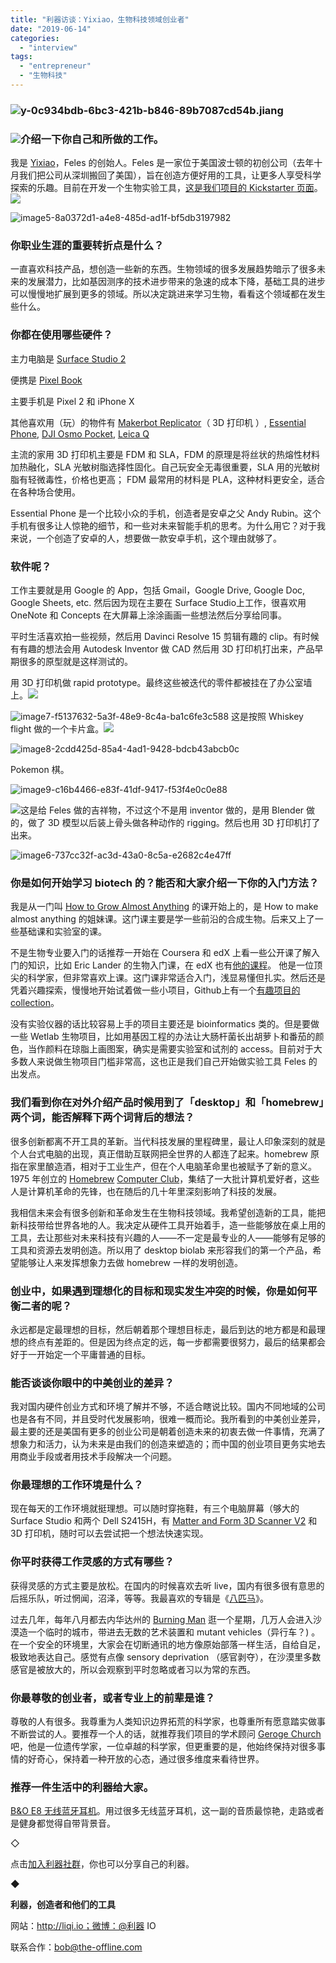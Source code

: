 ```yaml
---
title: "利器访谈：Yixiao，生物科技领域创业者"
date: "2019-06-14"
categories: 
  - "interview"
tags: 
  - "entrepreneur"
  - "生物科技"
---
```


### ![y-0c934bdb-6bc3-421b-b846-89b7087cd54b.jiang](/images/36781-500x333.jpg)

### ![](file:///Users/mayingzhi/Downloads/Yixiao%EF%BC%8C%E7%94%9F%E7%89%A9%E7%A7%91%E6%8A%80%E9%A2%86%E5%9F%9F%E5%88%9B%E4%B8%9A%E8%80%85%202019.6.6/y-0c934bdb-6bc3-421b-b846-89b7087cd54b.jiang.jpg?lastModify=1560525072)介绍一下你自己和所做的工作。

我是 [Yixiao](http://www.jiangyixiao.com/)，Feles 的创始人。Feles 是一家位于美国波士顿的初创公司（去年十月我们把公司从深圳搬回了美国），旨在创造方便好用的工具，让更多人享受科学探索的乐趣。目前在开发一个生物实验工具，[这是我们项目的 Kickstarter 页面](https://www.kickstarter.com/projects/feles/feles-one-for-bio-imagineering?ref=9vqg6i)。![](file:///Users/mayingzhi/Downloads/Yixiao%EF%BC%8C%E7%94%9F%E7%89%A9%E7%A7%91%E6%8A%80%E9%A2%86%E5%9F%9F%E5%88%9B%E4%B8%9A%E8%80%85%202019.6.6/image5-8a0372d1-a4e8-485d-ad1f-bf5db3197982.jpg?lastModify=1560525072)

![image5-8a0372d1-a4e8-485d-ad1f-bf5db3197982](/images/49369-500x281.jpg)

### 你职业生涯的重要转折点是什么？

一直喜欢科技产品，想创造一些新的东西。生物领域的很多发展趋势暗示了很多未来的发展潜力，比如基因测序的技术进步带来的急速的成本下降，基础工具的进步可以慢慢地扩展到更多的领域。所以决定跳进来学习生物，看看这个领域都在发生些什么。

### 你都在使用哪些硬件？

主力电脑是 [Surface Studio 2](https://www.microsoft.com/en-us/p/surface-studio-2/8sbjxm0m58t4?activetab=pivot%3aoverviewtab)

便携是 [Pixel Book](https://www.google.com/chromebook/device/google-pixelbook/)

主要手机是 Pixel 2 和 iPhone X

其他喜欢用（玩）的物件有 [Makerbot Replicator](https://www.makerbot.com/3d-printers/replicator/)（ 3D 打印机 ）, [Essential Phone](https://www.essential.com/), [DJI Osmo Pocket](https://www.dji.com/osmo-pocket), [Leica Q](http://en.leica-camera.com/Photography/Leica-Q/LEICA-Q)

主流的家用 3D 打印机主要是 FDM 和 SLA，FDM 的原理是将丝状的热熔性材料加热融化，SLA 光敏树脂选择性固化。自己玩安全无毒很重要，SLA 用的光敏树脂有轻微毒性，价格也更高； FDM 最常用的材料是 PLA，这种材料更安全，适合在各种场合使用。

Essential Phone 是一个比较小众的手机，创造者是安卓之父 Andy Rubin。这个手机有很多让人惊艳的细节，和一些对未来智能手机的思考。为什么用它？对于我来说，一个创造了安卓的人，想要做一款安卓手机，这个理由就够了。

### 软件呢？

工作主要就是用 Google 的 App，包括 Gmail，Google Drive, Google Doc, Google Sheets, etc. 然后因为现在主要在 Surface Studio上工作，很喜欢用 OneNote 和 Concepts 在大屏幕上涂涂画画一些想法然后分享给同事。

平时生活喜欢拍一些视频，然后用 Davinci Resolve 15 剪辑有趣的 clip。有时候有有趣的想法会用 Autodesk Inventor 做 CAD 然后用 3D 打印机打出来，产品早期很多的原型就是这样测试的。

用 3D 打印机做 rapid prototype。最终这些被迭代的零件都被挂在了办公室墙上。![](file:///Users/mayingzhi/Downloads/Yixiao%EF%BC%8C%E7%94%9F%E7%89%A9%E7%A7%91%E6%8A%80%E9%A2%86%E5%9F%9F%E5%88%9B%E4%B8%9A%E8%80%85%202019.6.6/image7-f5137632-5a3f-48e9-8c4a-ba1c6fe3c588.jpg?lastModify=1560525072)

 ![image7-f5137632-5a3f-48e9-8c4a-ba1c6fe3c588](/images/17321-444x333.jpg) 这是按照 Whiskey flight 做的一个卡片盒。![](file:///Users/mayingzhi/Downloads/Yixiao%EF%BC%8C%E7%94%9F%E7%89%A9%E7%A7%91%E6%8A%80%E9%A2%86%E5%9F%9F%E5%88%9B%E4%B8%9A%E8%80%85%202019.6.6/image8-2cdd425d-85a4-4ad1-9428-bdcb43abcb0c.jpg?lastModify=1560525072)

![image8-2cdd425d-85a4-4ad1-9428-bdcb43abcb0c](/images/13906-444x333.jpg)

Pokemon 棋。

![image9-c16b4466-e83f-41df-9417-f53f4e0c0e88](/images/64302-444x333.jpg)

![](file:///Users/mayingzhi/Downloads/Yixiao%EF%BC%8C%E7%94%9F%E7%89%A9%E7%A7%91%E6%8A%80%E9%A2%86%E5%9F%9F%E5%88%9B%E4%B8%9A%E8%80%85%202019.6.6/image9-c16b4466-e83f-41df-9417-f53f4e0c0e88.jpg?lastModify=1560525072)这是给 Feles 做的吉祥物，不过这个不是用 inventor 做的，是用 Blender 做的，做了 3D 模型以后装上骨头做各种动作的 rigging。然后也用 3D 打印机打了出来。

![image6-737cc32f-ac3d-43a0-8c5a-e2682c4e47ff](/images/15412-333x333.jpg)

### 你是如何开始学习 biotech 的？能否和大家介绍一下你的入门方法？

我是从一门叫 [How to Grow Almost Anything](https://bio.academany.org/) 的课开始上的，是 How to make almost anything 的姐妹课。这门课主要是学一些前沿的合成生物。后来又上了一些基础课和实验室的课。

不是生物专业要入门的话推荐一开始在 Coursera 和 edX 上看一些公开课了解入门的知识，比如 Eric Lander 的生物入门课，在 edX 也有[他的课程](https://www.edx.org/course/introduction-to-biology-the-secret-of-life)。 他是一位顶尖的科学家，但非常喜欢上课。这门课非常适合入门，浅显易懂但扎实。然后还是凭着兴趣探索，慢慢地开始试着做一些小项目，Github上有一个[有趣项目的 collection](https://github.com/GouveaHeitor/awesome-biohacking)。

没有实验仪器的话比较容易上手的项目主要还是 bioinformatics 类的。但是要做一些 Wetlab 生物项目，比如用基因工程的办法让大肠杆菌长出胡萝卜和番茄的颜色，当作颜料在琼脂上画图案，确实是需要实验室和试剂的 access。目前对于大多数人来说做生物项目门槛非常高，这也正是我们自己开始做实验工具 Feles 的出发点。

### 我们看到你在对外介绍产品时候用到了「desktop」和「homebrew」两个词，能否解释下两个词背后的想法？

很多创新都离不开工具的革新。当代科技发展的里程碑里，最让人印象深刻的就是个人台式电脑的出现，真正借助互联网把全世界的人都连了起来。homebrew 原指在家里酿造酒，相对于工业生产，但在个人电脑革命里也被赋予了新的意义。1975 年创立的 [Home](https://en.wikipedia.org/wiki/Homebrew_Computer_Club)[b](https://en.wikipedia.org/wiki/Homebrew_Computer_Club)[re](https://en.wikipedia.org/wiki/Homebrew_Computer_Club)[w](https://en.wikipedia.org/wiki/Homebrew_Computer_Club) [Computer Club](https://en.wikipedia.org/wiki/Homebrew_Computer_Club)，集结了一大批计算机爱好者，这些人是计算机革命的先锋，也在随后的几十年里深刻影响了科技的发展。

我相信未来会有很多创新和革命发生在生物科技领域。我希望创造新的工具，能把新科技带给世界各地的人。我决定从硬件工具开始着手，造一些能够放在桌上用的工具，去让那些对未来科技有兴趣的人——不一定是最专业的人——能够有足够的工具和资源去发明创造。所以用了 desktop biolab 来形容我们的第一个产品，希望能够让人来发挥想象力去做 homebrew 一样的发明创造。

### 创业中，如果遇到理想化的目标和现实发生冲突的时候，你是如何平衡二者的呢？

永远都是定最理想的目标，然后朝着那个理想目标走，最后到达的地方都是和最理想的终点有差距的。但是因为终点定的远，每一步都需要很努力，最后的结果都会好于一开始定一个平庸普通的目标。

### 能否谈谈你眼中的中美创业的差异？

我对国内硬件创业方式和环境了解并不够，不适合瞎说比较。国内不同地域的公司也是各有不同，并且受时代发展影响，很难一概而论。我所看到的中美创业差异，最主要的还是美国有更多的创业公司是朝着创造未来的初衷去做一件事情，充满了想象力和活力，认为未来是由我们的创造来塑造的；而中国的创业项目更务实地去用商业手段或者用技术手段解决一个问题。

### 你最理想的工作环境是什么？

现在每天的工作环境就挺理想。可以随时穿拖鞋，有三个电脑屏幕（够大的 Surface Studio 和两个 Dell S2415H，有 [Matter and Form 3D Scanner V2](https://www.amazon.com/Matter-Form-3D-Scanner-Quickscan/dp/B07FCWFJMK) 和 3D 打印机，随时可以去尝试把一个想法快速实现。

### 你平时获得工作灵感的方式有哪些？

获得灵感的方式主要是放松。在国内的时候喜欢去听 live，国内有很多很有意思的后摇乐队，听过惘闻，沼泽，等等。我最喜欢的专辑是《[八匹马](https://music.douban.com/subject/25896673/)》。

过去几年，每年八月都去内华达州的 [Burning Man](https://burningman.org/) 逛一个星期，几万人会进入沙漠造一个临时的城市，带进去无数的艺术装置和 mutant vehicles（异行车？) 。在一个安全的环境里，大家会在切断通讯的地方像原始部落一样生活，自给自足，极致地表达自己。感觉有点像 sensory deprivation （感官剥夺），在沙漠里多数感官是被放大的，所以会观察到平时忽略或者习以为常的东西。

### 你最尊敬的创业者，或者专业上的前辈是谁？

尊敬的人有很多。我尊重为人类知识边界拓荒的科学家，也尊重所有愿意踏实做事不断尝试的人。要推荐一个人的话，就推荐我们项目的学术顾问 [Geroge Church](https://en.wikipedia.org/wiki/George_M._Church) 吧，他是一位遗传学家，一位卓越的科学家，但更重要的是，他始终保持对很多事情的好奇心，保持着一种开放的心态，通过很多维度来看待世界。

### 推荐一件生活中的利器给大家。

[B&O E8 无线蓝牙耳机](https://beoplay.cn/products/beoplaye8.php)。用过很多无线蓝牙耳机，这一副的音质最惊艳，走路或者是健身都觉得自带背景音。

◇

点击[加入利器社群](http://mp.weixin.qq.com/s?__biz=MzA3NTgzNzU2NQ==&mid=400594784&idx=1&sn=a88b34faa7522206957d448d40ea0b31&scene=21#wechat_redirect)，你也可以分享自己的利器。

◆

**利器，创造者和他们的工具**

网站：http://liqi.io；微博：@利器 IO

联系合作：bob@the-offline.com

